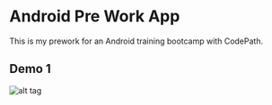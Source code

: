# Android Pre Work App

This is my prework for an Android training bootcamp with CodePath.

## Demo 1
![alt tag](https://raw.github.com/samuelhough/android-camp/master/gifs/todo-demo1.gif)

